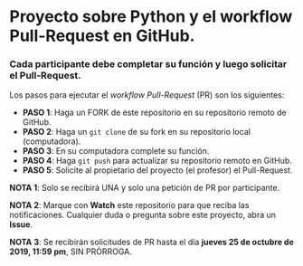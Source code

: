 # Proyecto sobre Python y el workflow Pull-Request en GitHub.

### Cada participante debe completar su función y luego solicitar el Pull-Request.

Los pasos para ejecutar el *workflow Pull-Request* (PR) son los siguientes:

* **PASO 1**: Haga un FORK de este repositorio en su repositorio remoto de GitHub.
* **PASO 2**: Haga un `git clone` de su fork en su repositorio local (computadora).
* **PASO 3**: En su computadora complete su función.
* **PASO 4**: Haga `git push` para actualizar su repositorio remoto en GitHub.
* **PASO 5**: Solicite al propietario del proyecto (el profesor) el Pull-Request.

**NOTA 1**: Solo se recibirá UNA y solo una petición de PR por participante.

**NOTA 2**: Marque con **Watch** este repositorio para que reciba las notificaciones. Cualquier duda o pregunta sobre este proyecto, abra un **Issue**.

**NOTA 3**: Se recibirán solicitudes de PR hasta el día **jueves 25 de octubre de 2019, 11:59 pm**, SIN PRÓRROGA.